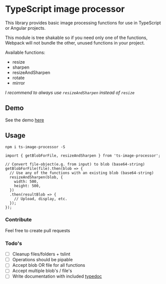 # TypeScript image processor

This library provides basic image processing functions for use in TypeScript or Angular projects.

This module is tree shakable so if you need only one of the functions, Webpack will not bundle the other, unused functions in your project. 

Available functions:
- resize
- sharpen
- resizeAndSharpen
- rotate
- mirror

_I recommend to always use `resizeAndSharpen` instead of `resize`_

## Demo
See the demo [here](https://www.lawitzke.com/dev/typescript-image-processor/)

## Usage
```
npm i ts-image-processor -S
```


```
import { getBlobForFile, resizeAndSharpen } from 'ts-image-processor';

// Convert file-object(e.g. from input) to blob (base64-string)
getBlobForFile(file).then(blob => {
  // Use any of the functions with an existing blob (base64-string)
  resizeAndSharpen(blob, {
    width: 500,
    height: 500,
  })
  .then(resultBlob => {
    // Upload, display, etc.
  });
});
```

### Contribute 
Feel free to create pull requests

### Todo's
- [ ] Cleanup files/folders + tslint
- [ ] Operations should be pipable
- [ ] Accept blob OR file for all functions
- [ ] Accept multiple blob's / file's
- [ ] Write documentation with included [typedoc](https://typedoc.org/)
